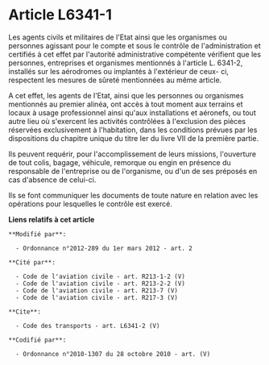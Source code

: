# Article L6341-1

Les agents civils et militaires de l'Etat ainsi que les organismes ou personnes agissant pour le compte et sous le contrôle
de l'administration et certifiés à cet effet par l'autorité administrative compétente vérifient que les personnes,
entreprises et organismes mentionnés à l'article L. 6341-2, installés sur les aérodromes ou implantés à l'extérieur de ceux-
ci, respectent les mesures de sûreté mentionnées au même article. 

A cet effet, les agents de l'Etat, ainsi que les personnes ou organismes mentionnés au premier alinéa, ont accès à tout
moment aux terrains et locaux à usage professionnel ainsi qu'aux installations et aéronefs, ou tout autre lieu où s'exercent
les activités contrôlées à l'exclusion des pièces réservées exclusivement à l'habitation, dans les conditions prévues par les
dispositions du chapitre unique du titre Ier du livre VII de la première partie. 

Ils peuvent requérir, pour l'accomplissement de leurs missions, l'ouverture de tout colis, bagage, véhicule, remorque ou
engin en présence du responsable de l'entreprise ou de l'organisme, ou d'un de ses préposés en cas d'absence de celui-ci. 

Ils se font communiquer les documents de toute nature en relation avec les opérations pour lesquelles le contrôle est exercé.

**Liens relatifs à cet article**

	**Modifié par**:

	  - Ordonnance n°2012-289 du 1er mars 2012 - art. 2

	**Cité par**:

	  - Code de l'aviation civile - art. R213-1-2 (V)
	  - Code de l'aviation civile - art. R213-2-2 (V)
	  - Code de l'aviation civile - art. R213-7 (V)
	  - Code de l'aviation civile - art. R217-3 (V)

	**Cite**:

	  - Code des transports - art. L6341-2 (V)

	**Codifié par**:

	  - Ordonnance n°2010-1307 du 28 octobre 2010 - art. (V)
